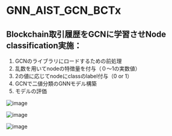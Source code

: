 # GNN_AIST_GCN_BCTx  
## Blockchain取引履歴をGCNに学習させNode classification実施：
1. GCNのライブラリにロードするための前処理
2. 乱数を用いてnodeの特徴量を付与（０～1の実数値）
3. 2の値に応じてnodeにclassのlabel付与（0 or 1）
4. GCNで二値分類のGNNモデル構築
5. モデルの評価

![image](https://github.com/tamtak18/GNN_AIST_GCN_BCTx/assets/31609888/a47566bf-aebb-4f44-9e70-10a8892f536c)  

![image](https://github.com/tamtak18/GNN_AIST_GCN_BCTx/assets/31609888/927f48ab-4251-40ca-a751-01b72e630b5e)  

![image](https://github.com/tamtak18/GNN_AIST_GCN_BCTx/assets/31609888/f9c0a78d-c79d-4f89-8498-8443fb2a0093)
